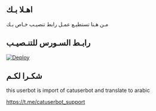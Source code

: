 ## اهـلا بـك
مـن هـنا تستطيـع عمـل رابط تنصيـب خـاص بـك

## رابـط السـورس للتنـصيـب

[![Deploy](https://www.herokucdn.com/deploy/button.svg)](https://heroku.com/deploy?template=https://github.com/smsmsource/Jmthonsnsngx)

## شكـرا لكـم 


this userbot is import of catuserbot and translate to arabic

https://t.me/catuserbot_support
